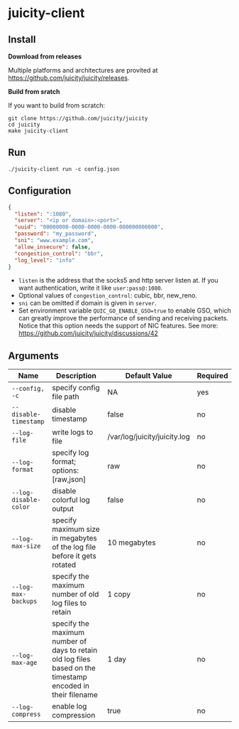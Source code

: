 # juicity-client

## Install

**Download from releases**

Multiple platforms and architectures are provited at <https://github.com/juicity/juicity/releases>.

**Build from sratch**

If you want to build from scratch:

```shell
git clone https://github.com/juicity/juicity
cd juicity
make juicity-client
```

## Run

```shell
./juicity-client run -c config.json
```

## Configuration

```json
{
  "listen": ":1080",
  "server": "<ip or domain>:<port>",
  "uuid": "00000000-0000-0000-0000-000000000000",
  "password": "my_password",
  "sni": "www.example.com",
  "allow_insecure": false,
  "congestion_control": "bbr",
  "log_level": "info"
}
```

- `listen` is the address that the socks5 and http server listen at. If you want authentication, write it like `user:pass@:1080`.
- Optional values of `congestion_control`: cubic, bbr, new_reno.
- `sni` can be omitted if domain is given in `server`.
- Set environment variable `QUIC_GO_ENABLE_GSO=true` to enable GSO, which can greatly improve the performance of sending and receiving packets. Notice that this option needs the support of NIC features. See more: <https://github.com/juicity/juicity/discussions/42>

## Arguments

| Name                  | Description                                                                                                 | Default Value                | Required |
| --------------------- | ----------------------------------------------------------------------------------------------------------- | ---------------------------- | -------- |
| `--config, -c`        | specify config file path                                                                                    | NA                           | yes      |
| `--disable-timestamp` | disable timestamp                                                                                           | false                        | no       |
| `--log-file`          | write logs to file                                                                                          | /var/log/juicity/juicity.log | no       |
| `--log-format`        | specify log format; options: [raw,json]                                                                     | raw                          | no       |
| `--log-disable-color` | disable colorful log output                                                                                 | false                        | no       |
| `--log-max-size`      | specify maximum size in megabytes of the log file before it gets rotated                                    | 10 megabytes                 | no       |
| `--log-max-backups`   | specify the maximum number of old log files to retain                                                       | 1 copy                       | no       |
| `--log-max-age`       | specify the maximum number of days to retain old log files based on the timestamp encoded in their filename | 1 day                        | no       |
| `--log-compress`      | enable log compression                                                                                      | true                         | no       |
